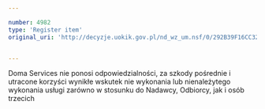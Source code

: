 ```yaml
---

number: 4982
type: 'Register item'
original_uri: 'http://decyzje.uokik.gov.pl/nd_wz_um.nsf/0/292B39F16CC32A9AC1257B8F00349D2C?OpenDocument'


---
```


Doma Services nie ponosi odpowiedzialności, za szkody pośrednie i utracone korzyści wynikłe wskutek nie wykonania lub nienależytego wykonania usługi zarówno w stosunku do Nadawcy, Odbiorcy, jak i osób trzecich
